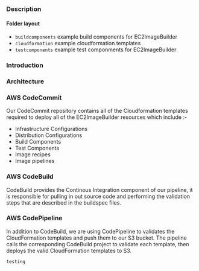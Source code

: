 ### Description

#### Folder layout
* ```buildcomponents``` example build components for EC2ImageBuilder
* ```cloudformation``` example cloudformation templates
* ```testcomponents``` example test componments for EC2ImageBuilder

### Introduction

### Architecture

### AWS CodeCommit
Our CodeCommit repository contains all of the Cloudformation templates required to deploy all of the EC2ImageBuilder resources which include :-

  * Infrastructure Configurations
  * Distribution Configurations
  * Build Components
  * Test Components
  * Image recipes
  * Image pipelines

### AWS CodeBuild
CodeBuild provides the Continous Integration component of our pipeline, it is responsible for pulling in out source code and performing the validation steps that are described in the buildspec files.

### AWS CodePipeline
In addition to CodeBuild, we are using CodePipeline to validates the CloudFormation templates and push them to our S3 bucket. The pipeline calls the corresponding CodeBuild project to validate each template, then deploys the valid CloudFormation templates to S3.

```testing```
